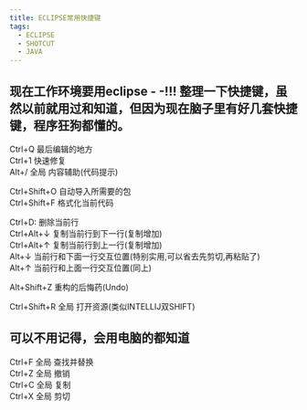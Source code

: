 ```yaml
---
title: ECLIPSE常用快捷键
tags:
  - ECLIPSE
  - SHOTCUT
  - JAVA
---
```


## 现在工作环境要用eclipse  - -!!! 整理一下快捷键，虽然以前就用过和知道，但因为现在脑子里有好几套快捷键，程序狂狗都懂的。

<!--more-->

Ctrl+Q 最后编辑的地方  
Ctrl+1 快速修复  
Alt+/ 全局 内容辅助(代码提示)    

Ctrl+Shift+O 自动导入所需要的包  
Ctrl+Shift+F 格式化当前代码  

Ctrl+D: 删除当前行   
Ctrl+Alt+↓ 复制当前行到下一行(复制增加)  
Ctrl+Alt+↑ 复制当前行到上一行(复制增加)  
Alt+↓ 当前行和下面一行交互位置(特别实用,可以省去先剪切,再粘贴了)  
Alt+↑ 当前行和上面一行交互位置(同上)  

Alt+Shift+Z 重构的后悔药(Undo)  

Ctrl+Shift+R 全局 打开资源(类似INTELLIJ双SHIFT)

## 可以不用记得，会用电脑的都知道  
Ctrl+F 全局 查找并替换  
Ctrl+Z 全局 撤销  
Ctrl+C 全局 复制  
Ctrl+X 全局 剪切  